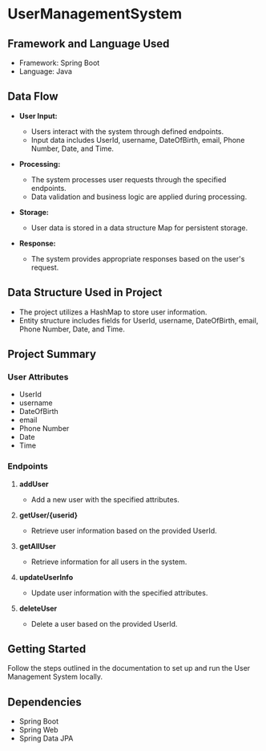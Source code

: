 # UserManagementSystem

## Framework and Language Used

- Framework: Spring Boot
- Language: Java

## Data Flow

- **User Input:**
  - Users interact with the system through defined endpoints.
  - Input data includes UserId, username, DateOfBirth, email, Phone Number, Date, and Time.

- **Processing:**
  - The system processes user requests through the specified endpoints.
  - Data validation and business logic are applied during processing.

- **Storage:**
  - User data is stored in a data structure Map for persistent storage.

- **Response:**
  - The system provides appropriate responses based on the user's request.

## Data Structure Used in Project

- The project utilizes a HashMap to store user information.
- Entity structure includes fields for UserId, username, DateOfBirth, email, Phone Number, Date, and Time.

## Project Summary

### User Attributes

- UserId
- username
- DateOfBirth
- email
- Phone Number
- Date
- Time

### Endpoints

1. **addUser**
   - Add a new user with the specified attributes.

2. **getUser/{userid}**
   - Retrieve user information based on the provided UserId.

3. **getAllUser**
   - Retrieve information for all users in the system.

4. **updateUserInfo**
   - Update user information with the specified attributes.

5. **deleteUser**
   - Delete a user based on the provided UserId.

## Getting Started

Follow the steps outlined in the documentation to set up and run the User Management System locally.

## Dependencies

- Spring Boot
- Spring Web
- Spring Data JPA

